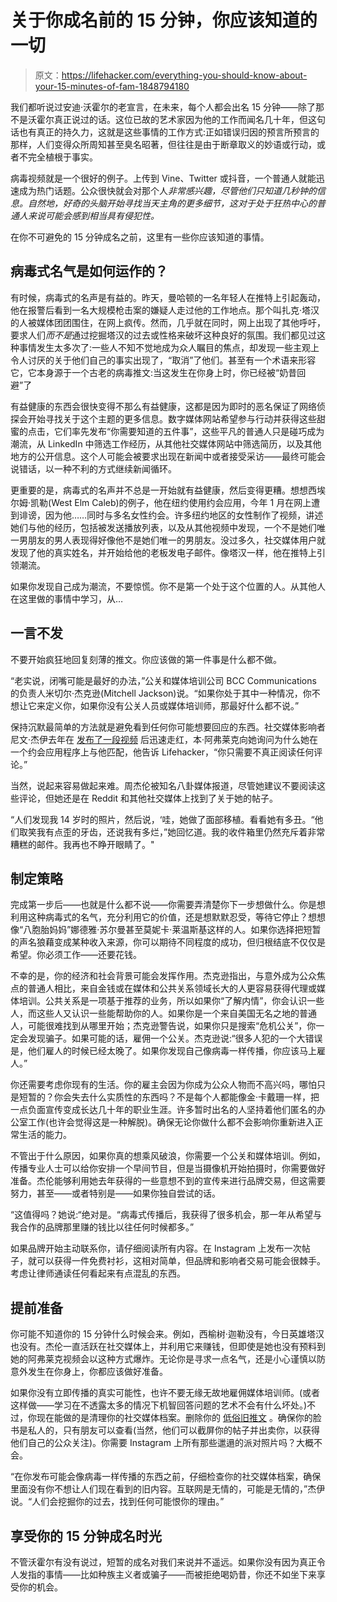 # 关于你成名前的 15 分钟，你应该知道的一切

> 原文：<https://lifehacker.com/everything-you-should-know-about-your-15-minutes-of-fam-1848794180>

我们都听说过安迪·沃霍尔的老宣言，在未来，每个人都会出名 15 分钟——除了那不是沃霍尔真正说过的话。这位已故的艺术家因为他的工作而闻名几十年，但这句话也有真正的持久力，这就是这些事情的工作方式:正如错误归因的预言所预言的那样，人们变得众所周知甚至臭名昭著，但往往是由于断章取义的妙语或行动，或者不完全植根于事实。



病毒视频就是一个很好的例子。上传到 Vine、Twitter 或抖音，一个普通人就能迅速成为热门话题。公众很快就会对那个人*非常感兴趣，尽管他们只知道几秒钟的信息。自然地，好奇的头脑开始寻找当天主角的更多细节，这对于处于狂热中心的普通人来说可能会感到相当具有侵犯性。*

在你不可避免的 15 分钟成名之前，这里有一些你应该知道的事情。

## 病毒式名气是如何运作的？

有时候，病毒式的名声是有益的。昨天，曼哈顿的一名年轻人在推特上引起轰动，他在报警后看到一名大规模枪击案的嫌疑人走过他的工作地点。那个叫扎克·塔汉的人被媒体团团围住，在网上疯传。然而，几乎就在同时，网上出现了其他呼吁，要求人们*而不是*通过挖掘塔汉的过去或性格来破坏这种良好的氛围。我们都见过这种事情发生太多次了:一些人不知不觉地成为众人瞩目的焦点，却发现一些主观上令人讨厌的关于他们自己的事实出现了，“取消”了他们。甚至有一个术语来形容它，它本身源于一个古老的病毒推文:当这发生在你身上时，你已经被“奶昔回避”了

有益健康的东西会很快变得不那么有益健康，这都是因为即时的恶名保证了网络侦探会开始寻找关于这个主题的更多信息。数字媒体网站希望参与行动并获得这些甜蜜的点击，它们率先发布“你需要知道的五件事”，这些平凡的普通人只是碰巧成为潮流，从 LinkedIn 中筛选工作经历，从其他社交媒体网站中筛选简历，以及其他地方的公开信息。这个人可能会被要求出现在新闻中或者接受采访——最终可能会说错话，以一种不利的方式继续新闻循环。

更重要的是，病毒式的名声并不总是一开始就有益健康，然后变得更糟。想想西埃尔姆·凯勒(West Elm Caleb)的例子，他在纽约使用约会应用，今年 1 月在网上遭到诽谤，因为他……同时与多名女性约会。许多纽约地区的女性制作了视频，讲述她们与他的经历，包括被发送播放列表，以及从其他视频中发现，一个不是她们唯一男朋友的男人表现得好像他不是她们唯一的男朋友。没过多久，社交媒体用户就发现了他的真实姓名，并开始给他的老板发电子邮件。像塔汉一样，他在推特上引领潮流。

如果你发现自己成为潮流，不要惊慌。你不是第一个处于这个位置的人。从其他人在这里做的事情中学习，从…

## **一言不发**

不要开始疯狂地回复刻薄的推文。你应该做的第一件事是什么都不做。

“老实说，闭嘴可能是最好的办法，”公关和媒体培训公司 BCC Communications 的负责人米切尔·杰克逊(Mitchell Jackson)说。“如果你处于其中一种情况，你不想让它来定义你，如果你没有公关人员或媒体培训师，那最好什么都不说。”

保持沉默最简单的方法就是避免看到任何你可能想要回应的东西。社交媒体影响者尼文·杰伊去年在 [发布了一段视频](https://www.tiktok.com/@nivinejay/video/6958092416284921093?lang=en&is_copy_url=1&is_from_webapp=v1) 后迅速走红，本·阿弗莱克向她询问为什么她在一个约会应用程序上与他匹配，他告诉 Lifehacker，“你只需要不真正阅读任何评论。”

当然，说起来容易做起来难。周杰伦被知名八卦媒体报道，尽管她建议不要阅读这些评论，但她还是在 Reddit 和其他社交媒体上找到了关于她的帖子。

“人们发现我 14 岁时的照片，然后说，‘哇，她做了面部移植。看看她有多丑。“他们取笑我有点歪的牙齿，还说我有多烂，”她回忆道。我的收件箱里仍然充斥着非常糟糕的邮件。我再也不睁开眼睛了。"

## **制定策略**

完成第一步后——也就是什么都不说——你需要弄清楚你下一步想做什么。你是想利用这种病毒式的名气，充分利用它的价值，还是想默默忍受，等待它停止？想想像“八胞胎妈妈”娜德雅·苏尔曼甚至莫妮卡·莱温斯基这样的人。如果你选择把短暂的声名狼藉变成某种收入来源，你可以期待不同程度的成功，但归根结底不仅仅是希望。你必须工作——还要花钱。

不幸的是，你的经济和社会背景可能会发挥作用。杰克逊指出，与意外成为公众焦点的普通人相比，来自金钱或在媒体和公共关系领域长大的人更容易获得代理或媒体培训。公共关系是一项基于推荐的业务，所以如果你“了解内情”，你会认识一些人，而这些人又认识一些能帮助你的人。如果你是一个来自美国无名之地的普通人，可能很难找到从哪里开始；杰克逊警告说，如果你只是搜索“危机公关”，你一定会发现骗子。如果可能的话，雇佣一个公关。杰克逊说:“很多人犯的一个大错误是，他们雇人的时候已经太晚了。如果你发现自己像病毒一样传播，你应该马上雇人。”

你还需要考虑你现有的生活。你的雇主会因为你成为公众人物而不高兴吗，哪怕只是短暂的？你会失去什么实质性的东西吗？不是每个人都能像金·卡戴珊一样，把一点负面宣传变成长达几十年的职业生涯。许多暂时出名的人坚持着他们匿名的办公室工作(也许会觉得这是一种解脱)。确保无论你做什么都不会影响你重新进入正常生活的能力。

不管出于什么原因，如果你真的想乘风破浪，你需要一个公关和媒体培训。例如，传播专业人士可以给你安排一个早间节目，但是当摄像机开始拍摄时，你需要做好准备。杰伦能够利用她去年获得的一些意想不到的宣传来进行品牌交易，但这需要努力，甚至——或者特别是——如果你独自尝试的话。

“这值得吗？她说:“绝对是。“病毒式传播后，我获得了很多机会，那一年从希望与我合作的品牌那里赚的钱比以往任何时候都多。”

如果品牌开始主动联系你，请仔细阅读所有内容。在 Instagram 上发布一次帖子，就可以获得一件免费衬衫，这相对简单，但品牌和影响者交易可能会很棘手。考虑让律师通读任何看起来有点混乱的东西。

## **提前准备**

你可能不知道你的 15 分钟什么时候会来。例如，西榆树·迦勒没有，今日英雄塔汉也没有。杰伦一直活跃在社交媒体上，并利用它来赚钱，但即使是她也没有预料到她的阿弗莱克视频会以这种方式爆炸。无论你是寻求一点名气，还是小心谨慎以防意外发生在你身上，你都应该做好准备。

如果你没有立即传播的真实可能性，也许不要无缘无故地雇佣媒体培训师。(或者这样做——学习在不透露太多的情况下机智回答问题的艺术不会有什么坏处。)不过，你现在能做的是清理你的社交媒体档案。删除你的 [低俗旧推文](https://lifehacker.com/how-to-find-and-mass-delete-your-vulgar-twitter-history-1848691894) 。确保你的脸书是私人的，只有朋友可以查看(当然，他们可以截屏你的帖子并出卖你，以获得他们自己的公众关注)。你需要 Instagram 上所有那些邋遢的派对照片吗？大概不会。

“在你发布可能会像病毒一样传播的东西之前，仔细检查你的社交媒体档案，确保里面没有你不想让人们现在看到的旧内容。互联网是无情的，可能是无情的，”杰伊说。“人们会挖掘你的过去，找到任何可能恨你的理由。”

## **享受你的 15 分钟成名时光**

不管沃霍尔有没有说过，短暂的成名对我们来说并不遥远。如果你没有因为真正令人发指的事情——比如种族主义者或骗子——而被拒绝喝奶昔，你还不如坐下来享受你的机会。